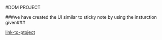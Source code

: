 #DOM PROJECT

###we have created the UI similar to sticky note by using the insturction given###


[link-to-ptoject]("")
